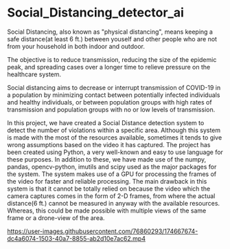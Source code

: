 # Social_Distancing_detector_ai

Social Distancing, also known as "physical distancing", means keeping a safe distance(at least 6 ft.) between youself and other people who are not from your 
household in both indoor and outdoor.

The objective is to reduce transmission, reducing the size of the epidemic peak, and spreading cases over a longer time to relieve pressure on the healthcare system.

Social distancing aims to decrease or interrupt transmission of COVID-19 in a population by minimizing contact between potentially infected individuals and healthy 
individuals, or between population groups with high rates of transmission and population groups with no or low levels of transmission.

In this project, we have created a Social Distance detection system to detect the number of violations within a specific area. Although this system is made with the 
most of the resources available, sometimes it tends to give wrong assumptions based on the video it has captured. The project has been created using Python, a very well-known and easy to use language for these purposes. In addition to these, we have made use of the numpy, pandas, opencv-python, imutils and scipy used as the major packages for the system. The system makes use of a GPU for processing the frames of the video for faster and reliable processing. The main drawback in this system is that it cannot be totally relied on because the video which the camera captures comes in the form of 2-D frames, from where the actual distance(6 ft.) cannot be measured in anyway with the available resources. Whereas, this could be made possible with multiple views of the same frame or a drone-view of the area. 

https://user-images.githubusercontent.com/76860293/174667674-dc4a6074-1503-40a7-8855-ab2d10e7ac62.mp4

